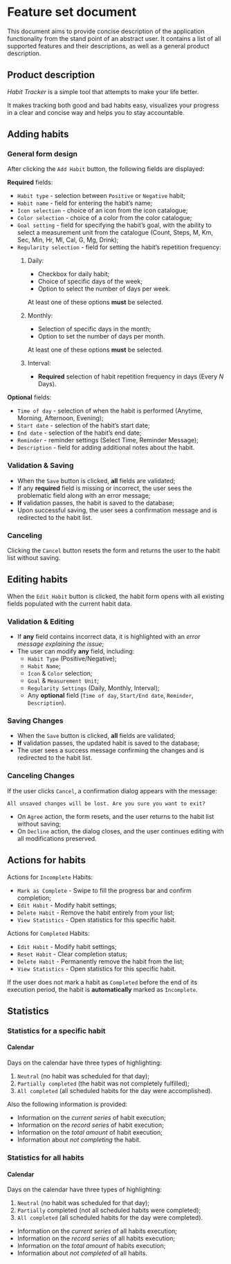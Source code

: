 # Feature set document

This document aims to provide concise description of the application functionality from the stand point of an abstract user.
It contains a list of all supported features and their descriptions, as well as a general product description.

## Product description

*Habit Tracker* is a simple tool that attempts to make your life better.

It makes tracking both good and bad habits easy, visualizes your progress in a clear and concise way and helps you to stay accountable.

## Adding habits

### General form design

After clicking the `Add Habit` button, the following fields are displayed:  

**Required** fields:
- `Habit type` - selection between `Positive` or `Negative` habit;
- `Habit name` - field for entering the habit’s name;
- `Icon selection` - choice of an icon from the icon catalogue;
- `Color selection` - choice of a color from the color catalogue;
- `Goal setting` - field for specifying the habit’s goal, with the ability to select a measurement unit from the catalogue (Count, Steps, M, Km, Sec, Min, Hr, Ml, Cal, G, Mg, Drink);
- `Regularity selection` - field for setting the habit’s repetition frequency:  
    1. Daily: 
        - Checkbox for daily habit;
        - Choice of specific days of the week;
        - Option to select the number of days per week.
        
        At least one of these options **must** be selected. 
    1. Monthly:  
        - Selection of specific days in the month;
        - Option to set the number of days per month.
        
        At least one of these options **must** be selected. 
    1. Interval:
        - **Required** selection of habit repetition frequency in days (Every *N* Days).

**Optional** fields:
- `Time of day` - selection of when the habit is performed (Anytime, Morning, Afternoon, Evening);
- `Start date` - selection of the habit’s start date;
- `End date` - selection of the habit’s end date;
- `Reminder` - reminder settings (Select Time, Reminder Message);
- `Description` - field for adding additional notes about the habit.

### Validation & Saving

- When the `Save` button is clicked, **all** fields are validated;
- If any **required** field is missing or incorrect, the user sees the problematic field along with an error message;  
- **If** validation passes, the habit is saved to the database;
- Upon successful saving, the user sees a confirmation message and is redirected to the habit list.

### Canceling

Clicking the `Cancel` button resets the form and returns the user to the habit list without saving.

## Editing habits

When the `Edit Habit` button is clicked, the habit form opens with all existing fields populated with the current habit data.  

### Validation & Editing

- If **any** field contains incorrect data, it is highlighted with an *error message explaining the issue*;
- The user can modify **any** field, including:
  - `Habit Type` (Positive/Negative);
  - `Habit Name`;
  - `Icon` & `Color` selection;
  - `Goal` & `Measurement Unit`;
  - `Regularity Settings` (Daily, Monthly, Interval);
  - Any **optional** field (`Time of day`, `Start/End date`, `Reminder`, `Description`).

### Saving Changes

- When the `Save` button is clicked, **all** fields are validated;
- **If** validation passes, the updated habit is saved to the database;
- The user sees a success message confirming the changes and is redirected to the habit list.

### Canceling Changes

If the user clicks `Cancel`, a confirmation dialog appears with the message:  
  ```
  All unsaved changes will be lost. Are you sure you want to exit?
  ```
  - On `Agree` action, the form resets, and the user returns to the habit list without saving;
  - On `Decline` action, the dialog closes, and the user continues editing with all modifications preserved.

## Actions for habits

Actions for `Incomplete` Habits:
- `Mark as Complete` - Swipe to fill the progress bar and confirm completion;
- `Edit Habit` - Modify habit settings;
- `Delete Habit` - Remove the habit entirely from your list;
- `View Statistics` - Open statistics for this specific habit.

Actions for `Completed` Habits:
- `Edit Habit` - Modify habit settings;
- `Reset Habit` - Clear completion status;
- `Delete Habit` - Permanently remove the habit from the list;
- `View Statistics` - Open statistics for this specific habit.

If the user does not mark a habit as `Completed` before the end of its execution period, the habit is **automatically** marked as `Incomplete`.

## Statistics

### Statistics for a specific habit

#### Calendar

Days on the calendar have three types of highlighting:

1. `Neutral` (no habit was scheduled for that day);
1. `Partially completed` (the habit was not completely fulfilled);
1. `All completed` (all scheduled habits for the day were accomplished).

Also the following information is provided:

- Information on the *current series* of habit execution;
- Information on the *record series* of habit execution;
- Information on the *total amount* of habit execution;
- Information about *not completing* the habit.

### Statistics for all habits

#### Calendar

Days on the calendar have three types of highlighting:

1. `Neutral` (no habit was scheduled for that day);
1. `Partially` completed (not all scheduled habits were completed);
1. `All completed` (all scheduled habits for the day were completed).

- Information on the *current series* of all habits execution;
- Information on the *record series* of all habits execution;
- Information on the *total amount* of habits execution;
- Information about *not completed* of all habits.
